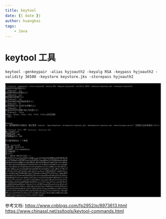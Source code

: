 ```yaml
---
title: keytool
date: {{ date }}
author: huangkai
tags:
    - Java
---
```


# keytool 工具 #

```
keytool -genkeypair -alias hyjoauth2 -keyalg RSA -keypass hyjoauth2 -validity 36500 -keystore keystore.jks -storepass hyjoauth2
```
![](https://raw.githubusercontent.com/huankai/blog-resources/master/photos/java/keytool_01.png)

参考文档: https://www.cnblogs.com/fp2952/p/8973613.html
https://www.chinassl.net/ssltools/keytool-commands.html
